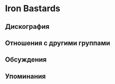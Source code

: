 # Iron Bastards



## Дискография


## Отношения с другими группами


## Обсуждения


## Упоминания

